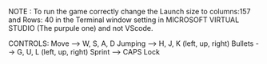 NOTE : To run the game correctly change the Launch size to columns:157 and Rows: 40 in the Terminal window setting in MICROSOFT VIRTUAL STUDIO (The purpule one) and not VScode.

CONTROLS:
Move --> W, S, A, D
Jumping --> H, J, K (left, up, right)
Bullets --> G, U, L (left, up, right)
Sprint --> CAPS Lock
